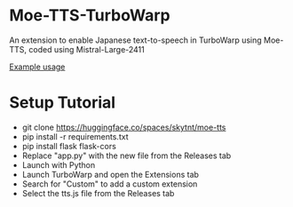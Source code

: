 # Moe-TTS-TurboWarp
An extension to enable Japanese text-to-speech in TurboWarp using Moe-TTS, coded using Mistral-Large-2411

[Example usage](https://www.youtube.com/watch?v=cLEs41_uHDw)


# Setup Tutorial

- git clone https://huggingface.co/spaces/skytnt/moe-tts
- pip install -r requirements.txt
- pip install flask flask-cors
- Replace "app.py" with the new file from the Releases tab
- Launch with Python
- Launch TurboWarp and open the Extensions tab
- Search for "Custom" to add a custom extension
- Select the tts.js file from the Releases tab
